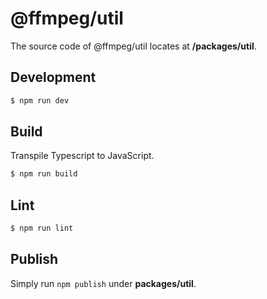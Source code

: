 # @ffmpeg/util

The source code of @ffmpeg/util locates at **/packages/util**.

## Development

```bash
$ npm run dev
```

## Build

Transpile Typescript to JavaScript.

```bash
$ npm run build
```

## Lint

```bash
$ npm run lint
```

## Publish

Simply run `npm publish` under **packages/util**.

